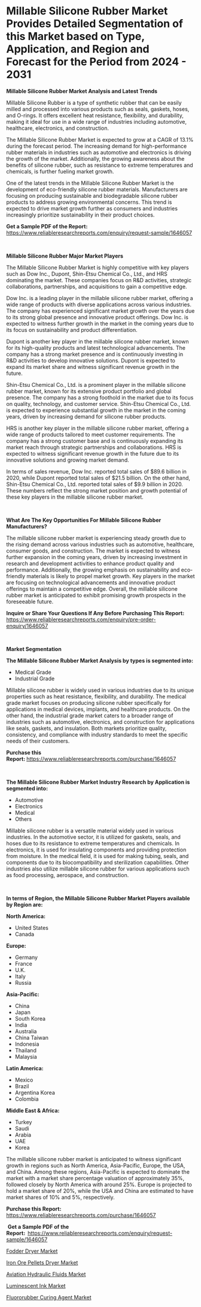 <p><h1>Millable Silicone Rubber Market Provides Detailed Segmentation of this Market based on Type, Application, and Region and Forecast for the Period from 2024 - 2031</h1></p><p><strong>Millable Silicone Rubber Market Analysis and Latest Trends</strong></p>
<p><p>Millable Silicone Rubber is a type of synthetic rubber that can be easily milled and processed into various products such as seals, gaskets, hoses, and O-rings. It offers excellent heat resistance, flexibility, and durability, making it ideal for use in a wide range of industries including automotive, healthcare, electronics, and construction.</p><p>The Millable Silicone Rubber Market is expected to grow at a CAGR of 13.1% during the forecast period. The increasing demand for high-performance rubber materials in industries such as automotive and electronics is driving the growth of the market. Additionally, the growing awareness about the benefits of silicone rubber, such as resistance to extreme temperatures and chemicals, is further fueling market growth.</p><p>One of the latest trends in the Millable Silicone Rubber Market is the development of eco-friendly silicone rubber materials. Manufacturers are focusing on producing sustainable and biodegradable silicone rubber products to address growing environmental concerns. This trend is expected to drive market growth further as consumers and industries increasingly prioritize sustainability in their product choices.</p></p>
<p><strong>Get a Sample PDF of the Report:&nbsp;</strong> <a href="https://www.reliableresearchreports.com/enquiry/request-sample/1646057">https://www.reliableresearchreports.com/enquiry/request-sample/1646057</a></p>
<p>&nbsp;</p>
<p><strong>Millable Silicone Rubber Major Market Players</strong></p>
<p><p>The Millable Silicone Rubber Market is highly competitive with key players such as Dow Inc., Dupont, Shin-Etsu Chemical Co., Ltd., and HRS dominating the market. These companies focus on R&D activities, strategic collaborations, partnerships, and acquisitions to gain a competitive edge. </p><p>Dow Inc. is a leading player in the millable silicone rubber market, offering a wide range of products with diverse applications across various industries. The company has experienced significant market growth over the years due to its strong global presence and innovative product offerings. Dow Inc. is expected to witness further growth in the market in the coming years due to its focus on sustainability and product differentiation.</p><p>Dupont is another key player in the millable silicone rubber market, known for its high-quality products and latest technological advancements. The company has a strong market presence and is continuously investing in R&D activities to develop innovative solutions. Dupont is expected to expand its market share and witness significant revenue growth in the future.</p><p>Shin-Etsu Chemical Co., Ltd. is a prominent player in the millable silicone rubber market, known for its extensive product portfolio and global presence. The company has a strong foothold in the market due to its focus on quality, technology, and customer service. Shin-Etsu Chemical Co., Ltd. is expected to experience substantial growth in the market in the coming years, driven by increasing demand for silicone rubber products.</p><p>HRS is another key player in the millable silicone rubber market, offering a wide range of products tailored to meet customer requirements. The company has a strong customer base and is continuously expanding its market reach through strategic partnerships and collaborations. HRS is expected to witness significant revenue growth in the future due to its innovative solutions and growing market demand.</p><p>In terms of sales revenue, Dow Inc. reported total sales of $89.6 billion in 2020, while Dupont reported total sales of $21.5 billion. On the other hand, Shin-Etsu Chemical Co., Ltd. reported total sales of $9.9 billion in 2020. These numbers reflect the strong market position and growth potential of these key players in the millable silicone rubber market.</p></p>
<p>&nbsp;</p>
<p><strong>What Are The Key Opportunities For Millable Silicone Rubber Manufacturers?</strong></p>
<p><p>The millable silicone rubber market is experiencing steady growth due to the rising demand across various industries such as automotive, healthcare, consumer goods, and construction. The market is expected to witness further expansion in the coming years, driven by increasing investment in research and development activities to enhance product quality and performance. Additionally, the growing emphasis on sustainability and eco-friendly materials is likely to propel market growth. Key players in the market are focusing on technological advancements and innovative product offerings to maintain a competitive edge. Overall, the millable silicone rubber market is anticipated to exhibit promising growth prospects in the foreseeable future.</p></p>
<p><strong>Inquire or Share Your Questions If Any Before Purchasing This Report:</strong> <a href="https://www.reliableresearchreports.com/enquiry/pre-order-enquiry/1646057">https://www.reliableresearchreports.com/enquiry/pre-order-enquiry/1646057</a></p>
<p>&nbsp;</p>
<p><strong>Market Segmentation</strong></p>
<p><strong>The Millable Silicone Rubber Market Analysis by types is segmented into:</strong></p>
<p><ul><li>Medical Grade</li><li>Industrial Grade</li></ul></p>
<p><p>Millable silicone rubber is widely used in various industries due to its unique properties such as heat resistance, flexibility, and durability. The medical grade market focuses on producing silicone rubber specifically for applications in medical devices, implants, and healthcare products. On the other hand, the industrial grade market caters to a broader range of industries such as automotive, electronics, and construction for applications like seals, gaskets, and insulation. Both markets prioritize quality, consistency, and compliance with industry standards to meet the specific needs of their customers.</p></p>
<p><strong>Purchase this Report:&nbsp;</strong><a href="https://www.reliableresearchreports.com/purchase/1646057">https://www.reliableresearchreports.com/purchase/1646057</a></p>
<p>&nbsp;</p>
<p><strong>The Millable Silicone Rubber Market Industry Research by Application is segmented into:</strong></p>
<p><ul><li>Automotive</li><li>Electronics</li><li>Medical</li><li>Others</li></ul></p>
<p><p>Millable silicone rubber is a versatile material widely used in various industries. In the automotive sector, it is utilized for gaskets, seals, and hoses due to its resistance to extreme temperatures and chemicals. In electronics, it is used for insulating components and providing protection from moisture. In the medical field, it is used for making tubing, seals, and components due to its biocompatibility and sterilization capabilities. Other industries also utilize millable silicone rubber for various applications such as food processing, aerospace, and construction.</p></p>
<p>&nbsp;</p>
<p><strong>In terms of Region, the Millable Silicone Rubber Market Players available by Region are:</strong></p>
<p>
    <p> <strong> North America: </strong>
        <ul>
            <li>United States</li>
            <li>Canada</li>
        </ul>
        </p> 
    <p> <strong> Europe: </strong>
        <ul>
            <li>Germany</li>
            <li>France</li>
            <li>U.K.</li>
            <li>Italy</li>
            <li>Russia</li>
        </ul>
        </p> 
    <p> <strong> Asia-Pacific: </strong>
        <ul>
            <li>China</li>
            <li>Japan</li>
            <li>South Korea</li>
            <li>India</li>
            <li>Australia</li>
            <li>China Taiwan</li>
            <li>Indonesia</li>
            <li>Thailand</li>
            <li>Malaysia</li>
        </ul>
        </p> 
    <p> <strong> Latin America: </strong>
        <ul>
            <li>Mexico</li>
            <li>Brazil</li>
            <li>Argentina Korea</li>
            <li>Colombia</li>
        </ul>
        </p> 
    <p> <strong> Middle East & Africa: </strong>
        <ul>
            <li>Turkey</li>
            <li>Saudi</li>
            <li>Arabia</li>
            <li>UAE</li>
            <li>Korea</li>
        </ul>
    </p>
    </p>
<p><p>The millable silicone rubber market is anticipated to witness significant growth in regions such as North America, Asia-Pacific, Europe, the USA, and China. Among these regions, Asia-Pacific is expected to dominate the market with a market share percentage valuation of approximately 35%, followed closely by North America with around 25%. Europe is projected to hold a market share of 20%, while the USA and China are estimated to have market shares of 10% and 5%, respectively.</p></p>
<p><strong>Purchase this Report: </strong><a href="https://www.reliableresearchreports.com/purchase/1646057">https://www.reliableresearchreports.com/purchase/1646057</a></p>
<p>&nbsp;<strong>Get a Sample PDF of the Report:&nbsp;&nbsp;</strong><a href="https://www.reliableresearchreports.com/enquiry/request-sample/1646057">https://www.reliableresearchreports.com/enquiry/request-sample/1646057</a></p>
<p><strong></strong></p>
<p><p><a href="https://crocus-run-b5a.notion.site/Global-Fodder-Dryer-Market-by-Types-Applications-and-Major-Players-with-Regional-Growth-Rate-Anal-5181899649bd48cd9a45c3a16ad95471">Fodder Dryer Market</a></p><p><a href="https://gratis-rainforest-2ca.notion.site/Iron-Ore-Pellets-Dryer-Market-Provides-Detailed-Segmentation-of-this-Market-based-on-Type-Applicati-544f616aa86d44f9905ffe53e81ff26f">Iron Ore Pellets Dryer Market</a></p><p><a href="https://view.publitas.com/reportprime-1/aviation-hydraulic-fluids-market-offer-valuable-insights-into-market-size-market-share-market-trends-and-projections-spanning-from-2024-to-2031/">Aviation Hydraulic Fluids Market</a></p><p><a href="https://view.publitas.com/reportprime-1/luminescent-ink-market-provides-detailed-segmentation-of-this-market-based-on-type-application-and-region-and-forecast-for-the-period-from-2024-2031/">Luminescent Ink Market</a></p><p><a href="https://metal-farmhouse-e95.notion.site/Fluororubber-Curing-Agent-Market-Research-Report-Provides-Critical-Insights-that-can-help-Shape-Busi-e832fd81c7cb4b7d9cc8015dd44c5793">Fluororubber Curing Agent Market</a></p></p>